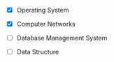 - [x] Operating System
- [x] Computer Networks
- [ ] Database Management System
- [ ] Data Structure 



